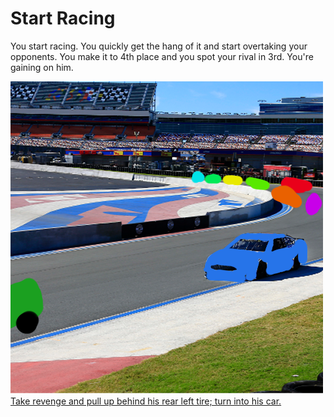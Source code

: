 # Start Racing  
You start racing. You quickly get the hang of it and start overtaking your opponents. You make it to 4th place and you spot your rival in 3rd. You're gaining on him.  

![gaining-on-rival.png](../pictures/gaining-on-rival.png)  
[Take revenge and pull up behind his rear left tire; turn into his car.](rival-explode.md)  
[]()